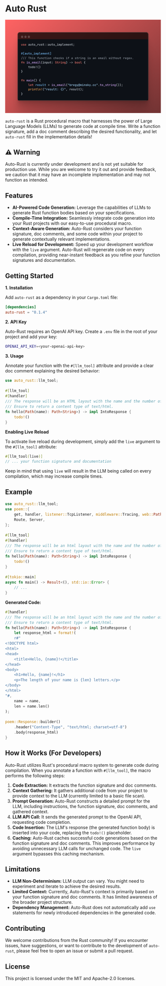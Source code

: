# Auto Rust

<p align="center">
  <img width="640" src="public/auto_rust_example.png">
</p>

`auto-rust` is a Rust procedural macro that harnesses the power of Large Language Models (LLMs) to generate code at compile time.  Write a function signature, add a doc comment describing the desired functionality, and let `auto-rust` fill in the implementation details!

## ⚠️ Warning

Auto-Rust is currently under development and is not yet suitable for production use. While you are welcome to try it out and provide feedback, we caution that it may have an incomplete implementation and may not function as intended. 

## Features

* **AI-Powered Code Generation:**  Leverage the capabilities of LLMs to generate Rust function bodies based on your specifications.
* **Compile-Time Integration:** Seamlessly integrate code generation into your Rust projects with our easy-to-use procedural macro.
* **Context-Aware Generation:** Auto-Rust considers your function signature, doc comments, and some code within your project to generate contextually relevant implementations.
* **Live Reload for Development:** Speed up your development workflow with the `live` argument.  Auto-Rust will regenerate code on every compilation, providing near-instant feedback as you refine your function signatures and documentation.

## Getting Started

**1. Installation**

Add `auto-rust` as a dependency in your `Cargo.toml` file:

```toml
[dependencies]
auto-rust = "0.1.4"
```

**2. API Key**

Auto-Rust requires an OpenAI API key. Create a `.env` file in the root of your project and add your key:

```bash
OPENAI_API_KEY=<your-openai-api-key>
```

**3. Usage**

Annotate your function with the `#[llm_tool]` attribute and provide a clear doc comment explaining the desired behavior:

```rust
use auto_rust::llm_tool;

#[llm_tool]
#[handler]
/// The response will be an HTML layout with the name and the number of letters in the name.
/// Ensure to return a content type of text/html.
fn hello(Path(name): Path<String>) -> impl IntoResponse {
    todo!()
}
```

**Enabling Live Reload**

To activate live reload during development, simply add the `live` argument to the `#[llm_tool]` attribute:

```rust
#[llm_tool(live)] 
// ... your function signature and documentation
```

Keep in mind that using `live` will result in the LLM being called on every compilation, which may increase compile times.

## Example

```rust
use auto_rust::llm_tool;
use poem::{
    get, handler, listener::TcpListener, middleware::Tracing, web::Path, EndpointExt, IntoResponse,
    Route, Server,
};

#[llm_tool]
#[handler]
/// The response will be an html layout with the name and the number of letters in the name.
/// Ensure to return a content type of text/html.
fn hello(Path(name): Path<String>) -> impl IntoResponse {
    todo!()
}

#[tokio::main]
async fn main() -> Result<(), std::io::Error> {
    // ...
}
```

**Generated Code:**

```rust
#[handler]
/// The response will be an html layout with the name and the number of letters in the name.
/// Ensure to return a content type of text/html.
fn hello(Path(name): Path<String>) -> impl IntoResponse {
    let response_html = format!(
    r#"
<!DOCTYPE html>
<html>
<head>
    <title>Hello, {name}!</title>
</head>
<body>
    <h1>Hello, {name}!</h1>
    <p>The length of your name is {len} letters.</p>
</body>
</html>
"#,
    name = name,
    len = name.len()
);

poem::Response::builder()
    .header("Content-Type", "text/html; charset=utf-8")
    .body(response_html)
}
```

## How it Works (For Developers)

Auto-Rust utilizes Rust's procedural macro system to generate code during compilation. When you annotate a function with `#[llm_tool]`, the macro performs the following steps:

1. **Code Extraction:** It extracts the function signature and doc comments.
2. **Context Gathering:** It gathers additional code from your project to provide context to the LLM (currently limited to a basic file scan).
3. **Prompt Generation:** Auto-Rust constructs a detailed prompt for the LLM, including instructions, the function signature, doc comments, and gathered context.
4. **LLM API Call:** It sends the generated prompt to the OpenAI API, requesting code completion.
5. **Code Insertion:**  The LLM's response (the generated function body) is inserted into your code, replacing the `todo!()` placeholder.
6. **Caching:** Auto-Rust caches successful code generations based on the function signature and doc comments. This improves performance by avoiding unnecessary LLM calls for unchanged code. The `live` argument bypasses this caching mechanism.

## Limitations

* **LLM Non-Determinism:** LLM output can vary. You might need to experiment and iterate to achieve the desired results.
* **Limited Context:** Currently, Auto-Rust's context is primarily based on your function signature and doc comments. It has limited awareness of the broader project structure.
* **Dependency Management:** Auto-Rust does not automatically add `use` statements for newly introduced dependencies in the generated code.

## Contributing

We welcome contributions from the Rust community! If you encounter issues, have suggestions, or want to contribute to the development of `auto-rust`, please feel free to open an issue or submit a pull request.

## License

This project is licensed under the MIT and Apache-2.0 licenses. 
